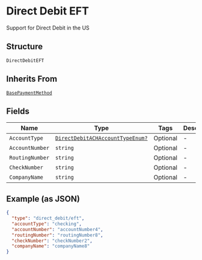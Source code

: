 
# Direct Debit EFT

Support for Direct Debit in the US

## Structure

`DirectDebitEFT`

## Inherits From

[`BasePaymentMethod`](../../doc/models/base-payment-method.md)

## Fields

| Name | Type | Tags | Description |
|  --- | --- | --- | --- |
| `AccountType` | [`DirectDebitACHAccountTypeEnum?`](../../doc/models/direct-debit-ach-account-type-enum.md) | Optional | - |
| `AccountNumber` | `string` | Optional | - |
| `RoutingNumber` | `string` | Optional | - |
| `CheckNumber` | `string` | Optional | - |
| `CompanyName` | `string` | Optional | - |

## Example (as JSON)

```json
{
  "type": "direct_debit/eft",
  "accountType": "checking",
  "accountNumber": "accountNumber4",
  "routingNumber": "routingNumber8",
  "checkNumber": "checkNumber2",
  "companyName": "companyName8"
}
```

